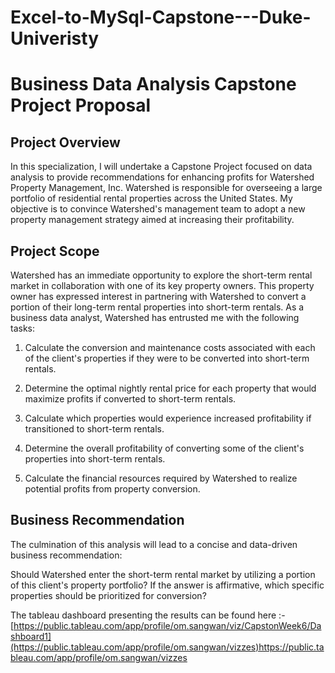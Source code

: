 # Excel-to-MySql-Capstone---Duke-Univeristy
# **Business Data Analysis Capstone Project Proposal**

## **Project Overview**

In this specialization, I will undertake a Capstone Project focused on data analysis to provide recommendations for enhancing profits for Watershed Property Management, Inc. Watershed is responsible for overseeing a large portfolio of residential rental properties across the United States. My objective is to convince Watershed's management team to adopt a new property management strategy aimed at increasing their profitability.

## **Project Scope**

Watershed has an immediate opportunity to explore the short-term rental market in collaboration with one of its key property owners. This property owner has expressed interest in partnering with Watershed to convert a portion of their long-term rental properties into short-term rentals. As a business data analyst, Watershed has entrusted me with the following tasks:

1. Calculate the conversion and maintenance costs associated with each of the client's properties if they were to be converted into short-term rentals.

2. Determine the optimal nightly rental price for each property that would maximize profits if converted to short-term rentals.

3. Calculate which properties would experience increased profitability if transitioned to short-term rentals.

4. Determine the overall profitability of converting some of the client's properties into short-term rentals.

5. Calculate the financial resources required by Watershed to realize potential profits from property conversion.

## **Business Recommendation**

The culmination of this analysis will lead to a concise and data-driven business recommendation:

Should Watershed enter the short-term rental market by utilizing a portion of this client's property portfolio? If the answer is affirmative, which specific properties should be prioritized for conversion?

The tableau dashboard presenting the results can be found here :- [https://public.tableau.com/app/profile/om.sangwan/viz/CapstonWeek6/Dashboard1](https://public.tableau.com/app/profile/om.sangwan/vizzes)https://public.tableau.com/app/profile/om.sangwan/vizzes
